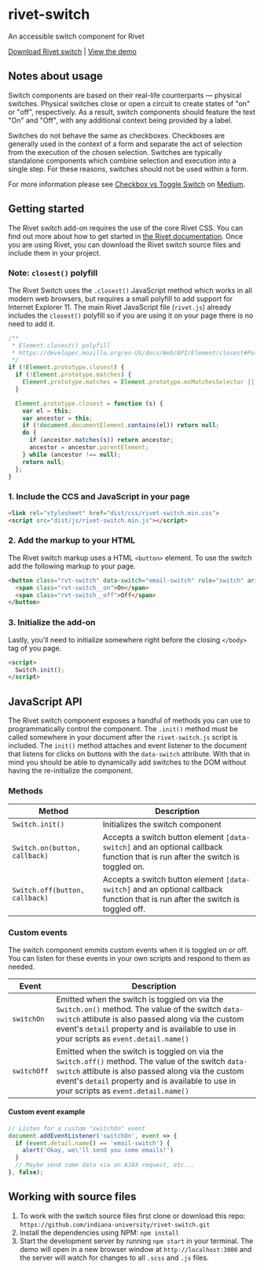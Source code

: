 # rivet-switch
An accessible switch component for Rivet

[Download Rivet switch](https://github.com/indiana-university/rivet-switch/archive/master.zip) | [View the demo](https://indiana-university.github.io/rivet-switch/)

## Notes about usage
Switch components are based on their real-life counterparts &mdash; physical switches. Physical switches close or open a circuit to create states of "on" or "off", respectively. As a result, switch components should feature the text "On" and "Off", with any additional context being provided by a label.

Switches do not behave the same as checkboxes. Checkboxes are generally used in the context of a form and separate the act of selection from the execution of the chosen selection. Switches are typically standalone components which combine selection and execution into a single step. For these reasons, switches should not be used within a form.

For more information please see [Checkbox vs Toggle Switch](https://uxplanet.org/checkbox-vs-toggle-switch-7fc6e83f10b8) on [Medium](https://medium.com/).

## Getting started
The Rivet switch add-on requires the use of the core Rivet CSS. You can find out more about how to get started in [the Rivet documentation](https://rivet.iu.edu/components/). Once you are using Rivet, you can download the Rivet switch source files and include them in your project.

### Note: `closest()` polyfill
The Rivet Switch uses the `.closest()` JavaScript method which works in all modern web browsers, but requires a small polyfill to add support for Internet Explorer 11. The main Rivet JavaScript file (`rivet.js`) already includes the `closest()` polyfill so if you are using it on your page there is no need to add it.

```js
/**
 * Element.closest() polyfill
 * https://developer.mozilla.org/en-US/docs/Web/API/Element/closest#Polyfill
 */
if (!Element.prototype.closest) {
  if (!Element.prototype.matches) {
    Element.prototype.matches = Element.prototype.msMatchesSelector || Element.prototype.webkitMatchesSelector;
  }

  Element.prototype.closest = function (s) {
    var el = this;
    var ancestor = this;
    if (!document.documentElement.contains(el)) return null;
    do {
      if (ancestor.matches(s)) return ancestor;
      ancestor = ancestor.parentElement;
    } while (ancestor !== null);
    return null;
  };
}
```

### 1. Include the CCS and JavaScript in your page
```html
<link rel="stylesheet" href="dist/css/rivet-switch.min.css">
<script src="dist/js/rivet-switch.min.js"></script>
```

### 2. Add the markup to your HTML
The Rivet switch markup uses a HTML `<button>` element. To use the switch add the following markup to your page.

```html
<button class="rvt-switch" data-switch="email-switch" role="switch" aria-checked="false">
  <span class="rvt-switch__on">On</span>
  <span class="rvt-switch__off">Off</span>
</button>
```

### 3. Initialize the add-on
Lastly, you'll need to initialize somewhere right before the closing `</body>` tag of you page.

```html
<script>
  Switch.init();
</script>
```

## JavaScript API
The Rivet switch component exposes a handful of methods you can use to programmatically control the component. The `.init()` method must be called somewhere in your document after the `rivet-switch.js` script is included. The `init()` method attaches and event listener to the document that listens for clicks on buttons with the `data-switch` attribute. With that in mind you should be able to dynamically add switches to the DOM without having the re-initialize the component.

### Methods

| Method| Description|
|--------------------------------------|-------------------------------------------------------------------------------------------------------------------------------------------------------------------|
| `Switch.init()` | Initializes the switch component |
| `Switch.on(button, callback)` | Accepts a switch button element `[data-switch]` and an optional callback function that is run after the switch is toggled on. |
| `Switch.off(button, callback)` | Accepts a switch button element `[data-switch]` and an optional callback function that is run after the switch is toggled off. |

### Custom events
The switch component emmits custom events when it is toggled on or off. You can listen for these events in your own scripts and respond to them as needed.

|Event|Description|
|----|------|
|`switchOn`|Emitted when the switch is toggled on via the `Switch.on()` method. The value of the switch `data-switch` attibute is also passed along via the custom event's `detail` property and is available to use in your scripts as `event.detail.name()`|
|`switchOff`|Emitted when the switch is toggled on via the `Switch.off()` method. The value of the switch `data-switch` attibute is also passed along via the custom event's `detail` property and is available to use in your scripts as `event.detail.name()`|

#### Custom event example
```js
// Listen for a custom "switchOn" event
document.addEventListener('switchOn', event => {
  if (event.detail.name() == 'email-switch') {
    alert('Okay, we\'ll send you some emails!')
  }
  // Maybe send some data via an AJAX request, etc...
}, false);
```

## Working with source files
1. To work with the switch source files first clone or download this repo: `https://github.com/indiana-university/rivet-switch.git`
1. Install the dependencies using NPM: `npm install`
1. Start the development server by running `npm start` in your terminal. The demo will open in a new browser window at `http://localhost:3000` and the server will watch for changes to all `.scss` and `.js` files.

